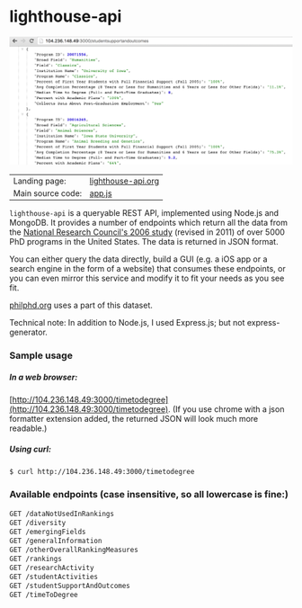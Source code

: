 # lighthouse-api

![Screenshot](screenshot.png)

|||
|---|---|
| Landing page: | [lighthouse-api.org](http://lighthouse-api.org) |
| Main source code: | [app.js](app.js) |

<code>lighthouse-api</code> is a queryable REST API, implemented using Node.js and MongoDB.  It provides a number of endpoints which return all the data from the [National Research Council's 2006 study](http://www.nap.edu/rdp/) (revised in 2011) of over 5000 PhD programs in the United States. The data is returned in JSON format.

You can either query the data directly, build a GUI (e.g. a iOS app or a search engine in the form of a website) that consumes these endpoints, or you can even mirror this service and modify it to fit your needs as you see fit. 

[philphd.org](http://philphd.org) uses a part of this dataset.

Technical note: In addition to Node.js, I used Express.js; but not express-generator.


### Sample usage

##### In a web browser:

[http://104.236.148.49:3000/timetodegree](http://104.236.148.49:3000/timetodegree). (If you use chrome with a json formatter extension added, the returned JSON will look much more readable.)

##### Using curl:
```
$ curl http://104.236.148.49:3000/timetodegree
```

### Available endpoints (case insensitive, so all lowercase is fine:)

```
GET /dataNotUsedInRankings
GET /diversity
GET /emergingFields
GET /generalInformation
GET /otherOverallRankingMeasures
GET /rankings
GET /researchActivity
GET /studentActivities
GET /studentSupportAndOutcomes
GET /timeToDegree
```

